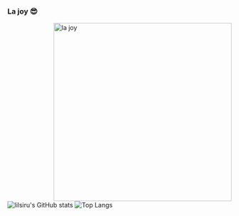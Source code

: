 ### La joy 😎


<img align="right" alt="la joy" width="400" src="https://encrypted-tbn0.gstatic.com/images?q=tbn:ANd9GcTIZz3GqLU4F6GT_WiH79stx8NCSnLRvwsV6_NRlpglxA&s" href="https://github.com/Cyro1234"> ![lilsiru's GitHub stats](https://github-readme-stats.vercel.app/api?username=anuraghazra&show_icons=true&theme=jolly) ![Top Langs](https://github-readme-stats.vercel.app/api/top-langs/?username=anuraghazra&layout=compact)


